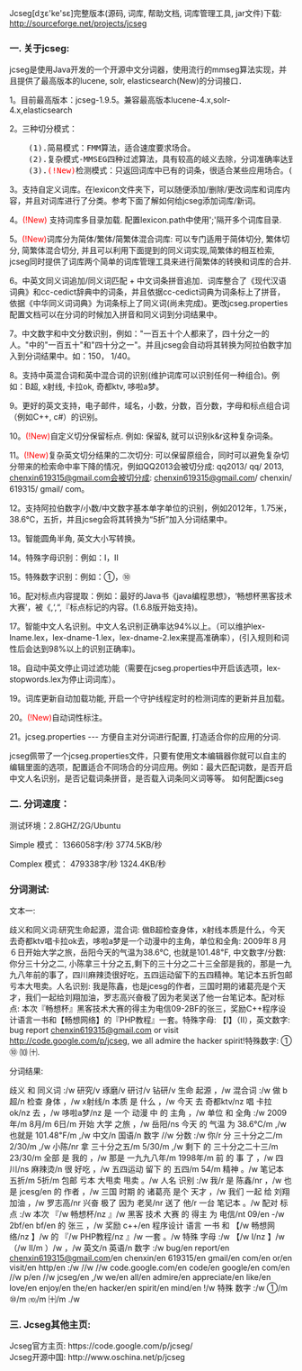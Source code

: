 Jcseg[dʒɛ'​ke'sɛ]完整版本(源码, 词库, 帮助文档, 词库管理工具, jar文件)下载:  http://sourceforge.net/projects/jcseg <br />

<h3>一. 关于jcseg: </h3>

jcseg是使用Java开发的一个开源中文分词器，使用流行的mmseg算法实现，并且提供了最高版本的lucene, solr, elasticsearch(New)的分词接口．


1。目前最高版本：jcseg-1.9.5。兼容最高版本lucene-4.x,solr-4.x,elasticsearch

2。三种切分模式：<br />
<pre>
	(1).简易模式：FMM算法，适合速度要求场合。
	(2).复杂模式-MMSEG四种过滤算法，具有较高的岐义去除，分词准确率达到了98.41%。
	(3).<font color="red">(!New)</font>检测模式：只返回词库中已有的词条，很适合某些应用场合。(1.9.4版本开始)
</pre>

3。支持自定义词库。在lexicon文件夹下，可以随便添加/删除/更改词库和词库内容，并且对词库进行了分类。参考下面了解如何给jcseg添加词库/新词。

4。<font color="red">(!New)</font> 支持词库多目录加载. 配置lexicon.path中使用';'隔开多个词库目录.

5。<font color="red">(!New)</font>词库分为简体/繁体/简繁体混合词库: 可以专门适用于简体切分, 繁体切分, 简繁体混合切分, 并且可以利用下面提到的同义词实现,简繁体的相互检索,  jcseg同时提供了词库两个简单的词库管理工具来进行简繁体的转换和词库的合并.

6。中英文同义词追加/同义词匹配 + 中文词条拼音追加．词库整合了《现代汉语词典》和cc-cedict辞典中的词条，并且依据cc-cedict词典为词条标上了拼音，依据《中华同义词词典》为词条标上了同义词(尚未完成)。更改jcseg.properties配置文档可以在分词的时候加入拼音和同义词到分词结果中。

7。中文数字和中文分数识别，例如："一百五十个人都来了，四十分之一的人。"中的"一百五十"和"四十分之一"。并且jcseg会自动将其转换为阿拉伯数字加入到分词结果中。如：150， 1/40。

8。支持中英混合词和英中混合词的识别(维护词库可以识别任何一种组合)。例如：B超, x射线, 卡拉ok, 奇都ktv, 哆啦a梦。

9。更好的英文支持，电子邮件，域名，小数，分数，百分数，字母和标点组合词（例如C++, c#）的识别。

10。<font color="red">(!New)</font>自定义切分保留标点. 例如: 保留&, 就可以识别k&r这种复杂词条。

11。<font color="red">(!New)</font>复杂英文切分结果的二次切分:  可以保留原组合，同时可以避免复杂切分带来的检索命中率下降的情况，例如QQ2013会被切分成: qq2013/ qq/ 2013,  chenxin619315@gmail.com会被切分成: chenxin619315@gmail.com/ chenxin/ 619315/ gmail/ com。

12。支持阿拉伯数字/小数/中文数字基本单字单位的识别，例如2012年，1.75米，38.6℃，五折，并且jcseg会将其转换为“5折”加入分词结果中。

13。智能圆角半角, 英文大小写转换。

14。特殊字母识别：例如：Ⅰ，Ⅱ

15。特殊数字识别：例如：①，⑩

16。配对标点内容提取：例如：最好的Java书《java编程思想》，‘畅想杯黑客技术大赛’，被《,‘,“,『标点标记的内容。(1.6.8版开始支持)。

17。智能中文人名识别。中文人名识别正确率达94%以上。（可以维护lex-lname.lex，lex-dname-1.lex，lex-dname-2.lex来提高准确率），(引入规则和词性后会达到98%以上的识别正确率)。

18。自动中英文停止词过滤功能（需要在jcseg.properties中开启该选项，lex-stopwords.lex为停止词词库）。

19。词库更新自动加载功能, 开启一个守护线程定时的检测词库的更新并且加载。

20。<font color="red">(!New)</font>自动词性标注。

21。jcseg.properties --- 方便自主对分词进行配置, 打造适合你的应用的分词.

jcseg佩带了一个jcseg.properties文件，只要有使用文本编辑器你就可以自主的编辑里面的选项，配置适合不同场合的分词应用。例如：最大匹配词数，是否开启中文人名识别，是否记载词条拼音，是否载入词条同义词等等。 如何配置jcseg


<h3>二. 分词速度：</h3>

测试环境：2.8GHZ/2G/Ubuntu

Simple 模式： 1366058字/秒 3774.5KB/秒

Complex 模式： 479338字/秒 1324.4KB/秒


<h3>分词测试:</h3>

文本一: 

歧义和同义词:研究生命起源，混合词: 做B超检查身体，x射线本质是什么，今天去奇都ktv唱卡拉ok去，哆啦a梦是一个动漫中的主角，单位和全角: 2009年８月６日开始大学之旅，岳阳今天的气温为38.6℃, 也就是101.48℉, 中文数字/分数: 你分三十分之二, 小陈拿三十分之五,剩下的三十分之二十三全部是我的，那是一九九八年前的事了，四川麻辣烫很好吃，五四运动留下的五四精神。笔记本五折包邮亏本大甩卖。人名识别: 我是陈鑫，也是jcesg的作者，三国时期的诸葛亮是个天才，我们一起给刘翔加油，罗志高兴奋极了因为老吴送了他一台笔记本。配对标点: 本次『畅想杯』黑客技术大赛的得主为电信09-2BF的张三，奖励C++程序设计语言一书和【畅想网络】的『PHP教程』一套。特殊字母: 【Ⅰ】（Ⅱ），英文数字: bug report chenxin619315@gmail.com or visit http://code.google.com/p/jcseg, we all admire the hacker spirit!特殊数字: ① ⑩ ⑽ ㈩.

分词结果:

歧义 和 同义词 :/w 研究/v 琢磨/v 研讨/v 钻研/v 生命 起源 ，/w 混合词 :/w 做 b超/n 检查 身体 ，/w x射线/n 本质 是 什么 ，/w 今天 去 奇都ktv/nz 唱 卡拉ok/nz 去 ，/w 哆啦a梦/nz 是 一个 动漫 中 的 主角 ，/w 单位 和 全角 :/w 2009年/m 8月/m 6日/m 开始 大学 之旅 ，/w 岳阳/ns 今天 的 气温 为 38.6℃/m ,/w 也就是 101.48℉/m ,/w 中文/n 国语/n 数字 //w 分数 :/w 你/r 分 三十分之二/m 2/30/m ,/w 小陈/nr 拿 三十分之五/m 5/30/m ,/w 剩下 的 三十分之二十三/m 23/30/m 全部 是 我的 ，/w 那是 一九九八年/m 1998年/m 前 的 事 了 ，/w 四川/ns 麻辣烫/n 很 好吃 ，/w 五四运动 留下 的 五四/m 54/m 精神 。/w 笔记本 五折/m 5折/m 包邮 亏本 大甩卖 甩卖 。/w 人名 识别 :/w 我/r 是 陈鑫/nr ，/w 也 是 jcesg/en 的 作者 ，/w 三国 时期 的 诸葛亮 是个 天才 ，/w 我们 一起 给 刘翔 加油 ，/w 罗志高/nr 兴奋 极了 因为 老吴/nr 送了 他/r 一台 笔记本 。/w 配对 标点 :/w 本次 『/w 畅想杯/nz 』/w 黑客 技术 大赛 的 得主 为 电信/nt 09/en -/w 2bf/en bf/en 的 张三 ，/w 奖励 c++/en 程序设计 语言 一书 和 【/w 畅想网络/nz 】/w 的 『/w PHP教程/nz 』/w 一套 。/w 特殊 字母 :/w 【/w Ⅰ/nz 】/w （/w Ⅱ/m ）/w ，/w 英文/n 英语/n 数字 :/w bug/en report/en chenxin619315@gmail.com/en chenxin/en 619315/en gmail/en com/en or/en visit/en http/en :/w //w //w code.google.com/en code/en google/en com/en //w p/en //w jcseg/en ,/w we/en all/en admire/en appreciate/en like/en love/en enjoy/en the/en hacker/en spirit/en mind/en !/w 特殊 数字 :/w ①/m ⑩/m ⑽/m ㈩/m ./w

 
<h3>三. Jcseg其他主页: </h3>
Jcseg官方主页: https://code.google.com/p/jcseg/ <br />
Jcseg开源中国: http://www.oschina.net/p/jcseg <br />


